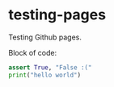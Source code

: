 # testing-pages
Testing Github pages.


Block of code:
```python
assert True, "False :("
print("hello world")
```

